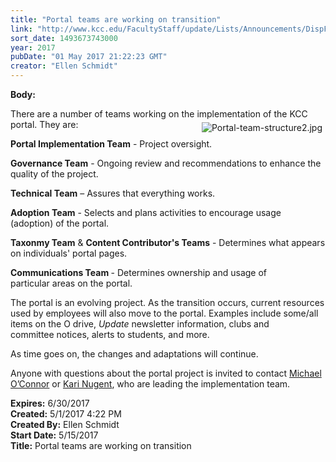 ```yaml
---
title: "Portal teams are working on transition"
link: "http://www.kcc.edu/FacultyStaff/update/Lists/Announcements/DispForm.aspx?ID=2432"
sort_date: 1493673743000
year: 2017
pubDate: "01 May 2017 21:22:23 GMT"
creator: "Ellen Schmidt"
---
```


<div><b>Body:</b> <div class="ExternalClass1C95D59F75FD4897B062F2BD8300C6E6"><p>​There are a number of teams working on the implementation of the KCC portal. <img alt="Portal-team-structure2.jpg" src="/FacultyStaff/update/Documents/Portal-team-structure2.jpg" style="vertical-align:auto;float:right;margin:5px" />They are:</p>
<p><strong>Portal Implementation Team</strong> - Project oversight.</p>
<p><strong>Governance Team</strong> - Ongoing review and recommendations to enhance the quality of the project.</p>
<p><strong>Technical Team</strong> – Assures that everything works.</p>
<p><strong>Adoption Team</strong> - Selects and plans activities to encourage usage (adoption) of the portal.</p>
<p><strong>Taxonmy Team</strong> &amp; <strong>Content Contributor's Teams</strong> - Determines what appears on individuals' portal pages.</p>
<p><strong>Communications Team </strong>- Determines ownership and usage of particular areas on the portal.</p>
<p>The portal is an evolving project. As the transition occurs, current resources used by employees will also move to the portal. Examples include some/all items on the O drive, <em>Update</em> newsletter information, clubs and committee notices, alerts to students, and more.</p>
<p>As time goes on, the changes and adaptations will continue.</p>
<p>Anyone with questions about the portal project is invited to contact <a href="mailto:moconnor@kcc.edu">Michael O’Connor</a> or <a href="mailto:knugent@kcc.edu">Kari Nugent</a>, who are leading the implementation team.​</p></div></div>
<div><b>Expires:</b> 6/30/2017</div>
<div><b>Created:</b> 5/1/2017 4:22 PM</div>
<div><b>Created By:</b> Ellen Schmidt</div>
<div><b>Start Date:</b> 5/15/2017</div>
<div><b>Title:</b> Portal teams are working on transition</div>
